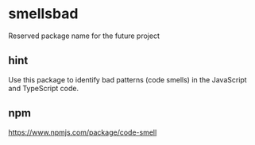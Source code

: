 # smellsbad

Reserved package name for the future project

## hint

Use this package to identify bad patterns (code smells) in the JavaScript and TypeScript code.

## npm

https://www.npmjs.com/package/code-smell
